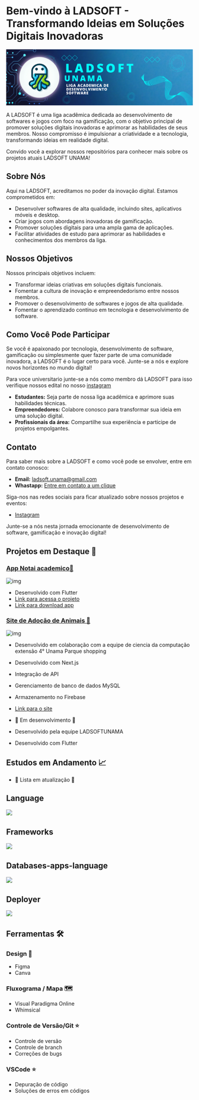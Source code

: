 # Bem-vindo à LADSOFT - Transformando Ideias em Soluções Digitais Inovadoras

![Imagem](https://raw.githubusercontent.com/ladsoftunama/ladsoftunama/main/imagens/image_readme.png)

A LADSOFT é uma liga acadêmica dedicada ao desenvolvimento de softwares e jogos com foco na gamificação, com o objetivo principal de promover soluções digitais inovadoras e aprimorar as habilidades de seus membros. Nosso compromisso é impulsionar a criatividade e a tecnologia, transformando ideias em realidade digital.

Convido você a explorar nossos repositórios para conhecer mais sobre os projetos atuais LADSOFT UNAMA!

## Sobre Nós

Aqui na LADSOFT, acreditamos no poder da inovação digital. Estamos comprometidos em:

- Desenvolver softwares de alta qualidade, incluindo sites, aplicativos móveis e desktop.
- Criar jogos com abordagens inovadoras de gamificação.
- Promover soluções digitais para uma ampla gama de aplicações.
- Facilitar atividades de estudo para aprimorar as habilidades e conhecimentos dos membros da liga.

## Nossos Objetivos

Nossos principais objetivos incluem:

- Transformar ideias criativas em soluções digitais funcionais.
- Fomentar a cultura de inovação e empreendedorismo entre nossos membros.
- Promover o desenvolvimento de softwares e jogos de alta qualidade.
- Fomentar o aprendizado contínuo em tecnologia e desenvolvimento de software.

## Como Você Pode Participar

Se você é apaixonado por tecnologia, desenvolvimento de software, gamificação ou simplesmente quer fazer parte de uma comunidade inovadora, a LADSOFT é o lugar certo para você. Junte-se a nós e explore novos horizontes no mundo digital!

Para voce universitario junte-se a nós como membro dá LADSOFT para isso verifique nossos edital no nosso [instagram](https://www.instagram.com/ladsoftunama/)

- **Estudantes:** Seja parte de nossa liga acadêmica e aprimore suas habilidades técnicas.
- **Empreendedores:** Colabore conosco para transformar sua ideia em uma solução digital.
- **Profissionais da área:** Compartilhe sua experiência e participe de projetos empolgantes.

## Contato

Para saber mais sobre a LADSOFT e como você pode se envolver, entre em contato conosco:

- **Email:** <ladsoft.unama@gmail.com>
- **Whastapp:** [Entre em contato a um clique](https://wa.me/5591984837847)

Siga-nos nas redes sociais para ficar atualizado sobre nossos projetos e eventos:

- [Instagram](https://www.instagram.com/ladsoftunama/)

Junte-se a nós nesta jornada emocionante de desenvolvimento de software, gamificação e inovação digital!

## Projetos em Destaque 🚀

### [App Notai academico📱](https://github.com/ladsoftunama/App-Calculadora-de-Notas-Academicas-Unama)

![img](https://github.com/ladsoftunama/ladsoftunama/raw/main/imagens/a.png)

- Desenvolvido com Flutter
- [Link para acessa o projeto](https://github.com/ladsoftunama/App-Calculadora-de-Notas-Academicas-Unama)
- [Link para download app](https://github.com/ladsoftunama/App-Calculadora-de-Notas-Academicas-Unama/releases)

### [Site de Adoção de Animais 🐾](https://github.com/marco0antonio0/trabalho_extensao_medVet)

![img](/imagens/site-me-adote.png)

- Desenvolvido em colaboração com a equipe de ciencia da computação extensão 4° Unama Parque shopping
- Desenvolvido com Next.js
- Integração de API
- Gerenciamento de banco de dados MySQL
- Armazenamento no Firebase
- [Link para o site](https://adote.nova-work.cloud/)


- 🚧 Em desenvolvimento 🚧

- Desenvolvido pela equipe LADSOFTUNAMA
- Desenvolvido com Flutter
<!-- - [Link para o site](https://adote.nova-work.cloud/) -->

## Estudos em Andamento 📈

- 🚧 Lista em atualização 🚧

## Language

  <a href="https://skillicons.dev">
    <img src="https://skillicons.dev/icons?i=javascript" />
  </a>

## Frameworks

  <a href="https://skillicons.dev">
    <img src="https://skillicons.dev/icons?i=nodejs,nextjs,flutter,react,flask,express," />
  </a>

## Databases-apps-language

  <a href="https://skillicons.dev">
    <img src="https://skillicons.dev/icons?i=mysql,sqlite,firebase" />
  </a>
  
## Deployer

  <a href="https://skillicons.dev">
    <img src="https://skillicons.dev/icons?i=netlify,heroku,azure" />
  </a>
  
## Ferramentas 🛠️

### Design 🎨

- Figma
- Canva

### Fluxograma / Mapa 🗺️

- Visual Paradigma Online
- Whimsical

### Controle de Versão/Git ⭐

- Controle de versão
- Controle de branch
- Correções de bugs

### VSCode ⭐

- Depuração de código
- Soluções de erros em códigos
